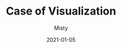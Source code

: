 ---
title: Case of Visualization
author: "Misty"
tags: ["Article","Job"]
categories: ["Project"]
date: 2021-01-05
---